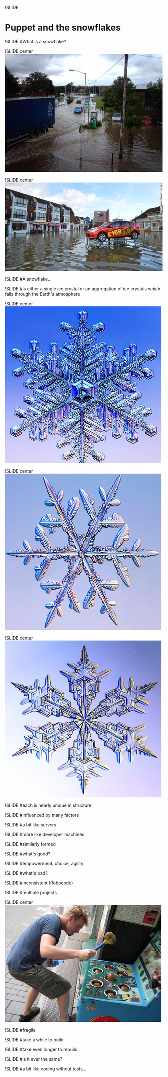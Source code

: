 !SLIDE 
# Puppet and the snowflakes #

!SLIDE
#What is a snowflake?

!SLIDE center 
![Not winners](images/ThatchamFloods2007.JPG)

!SLIDE center 
![Not winners](images/140210084901-01-uk-floods-0210-horizontal-gallery.jpg)

!SLIDE
#A snowflake...

!SLIDE 
#is either a single ice crystal or an aggregation of ice crystals which falls through the Earth's atmosphere 

!SLIDE center
![Snowflake 1](images/snowflake_1.jpg)

!SLIDE center
![Snowflake 2](images/snowflake_2.jpg)

!SLIDE center
![Snowflake 2](images/snowflake_3.jpg)

!SLIDE 
#each is nearly unique in structure

!SLIDE 
#influenced by many factors

!SLIDE 
#a bit like servers

!SLIDE 
#more like developer machines 

!SLIDE
#similarly formed

!SLIDE
#what's good?

!SLIDE
#empowerment, choice, agility

!SLIDE
#what's bad?

!SLIDE
#inconsistent (Robocode)

!SLIDE
#multiple projects

!SLIDE center
![whack a mole](images/whack-a-mole2.jpg)

!SLIDE
#fragile

!SLIDE
#take a while to build 

!SLIDE
#take even longer to rebuild 

!SLIDE
#is it ever the same?

!SLIDE
#a bit like coding without tests...
